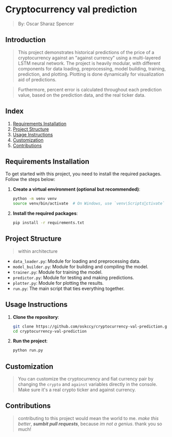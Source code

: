 # Cryptocurrency val prediction
> By: Oscar Sharaz Spencer
> 
## Introduction

> This project demonstrates historical predictions of the price of a cryptocurrency against an "against currency" using a multi-layered LSTM neural network. The project is heavily modular, with different components for data loading, preprocessing, model building, training, prediction, and plotting. Plotting is done dynamically for visualization aid of predictions.

> Furthermore, percent error is calculated throughout each prediction value, based on the prediction data, and the real ticker data.
> 
## Index

1. [Requirements Installation](#requirements-installation)
2. [Project Structure](#project-structure)
3. [Usage Instructions](#usage-instructions)
4. [Customization](#customization)
5. [Contributions](#contributions)

## Requirements Installation

To get started with this project, you need to install the required packages. Follow the steps below:

1. **Create a virtual environment (optional but recommended)**:
    ```bash
    python -m venv venv
    source venv/bin/activate  # On Windows, use `venv\Scriptsctivate`
    ```

2. **Install the required packages**:
    ```bash
    pip install -r requirements.txt
    ```

## Project Structure

> within architecture

- `data_loader.py`: Module for loading and preprocessing data.
- `model_builder.py`: Module for building and compiling the model.
- `trainer.py`: Module for training the model.
- `predictor.py`: Module for testing and making predictions.
- `plotter.py`: Module for plotting the results.
- `run.py`: The main script that ties everything together.

## Usage Instructions

1. **Clone the repository**:
    ```bash
    git clone https://github.com/oskccy/cryptocurrency-val-prediction.git
    cd cryptocurrency-val-prediction
    ```

2. **Run the project**:
    ```bash
    python run.py
    ```

## Customization
> You can customize the cryptocurrency and fiat currency pair by changing the `crypto` and `against` variables directly in the console. Make sure it's a real crypto ticker and against currency.

## Contributions

> contributing to this project would mean the world to me. *make this better*, ***sumbit pull requests***, because *im not a genius*. thank you so much!

